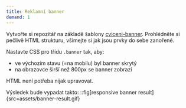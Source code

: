 ```yaml
---
title: Reklamní banner
demand: 1
---
```


Vytvořte si repozitář na základě šablony [cviceni-banner](https://github.com/Czechitas-podklady-WEB/cviceni-banner).
Prohlédněte si pečlivě HTML strukturu, všímejte si jak jsou prvky do sebe zanořené.

Nastavte CSS pro třídu `.banner` tak, aby:

- ve výchozím stavu (=na mobilu) byl banner skrytý
- na obrazovce širší než 800px se banner zobrazí

HTML není potřeba nijak upravovat.

Výsledek bude vypadat takto:
::fig[responsive banner result]{src=assets/banner-result.gif}
